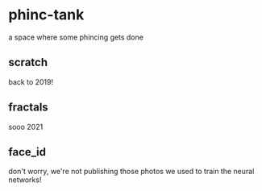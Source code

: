 # phinc-tank
a space where some phincing gets done

## scratch
back to 2019!

## fractals
sooo 2021

## face_id
don't worry, we're not publishing those photos we used to train the neural networks!
